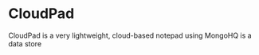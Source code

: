 CloudPad
========

CloudPad is a very lightweight, cloud-based notepad using MongoHQ is a data store